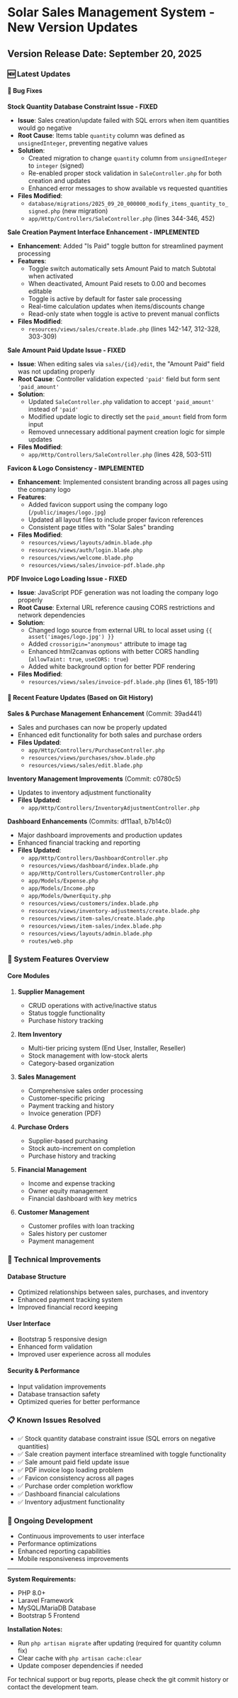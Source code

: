 # Solar Sales Management System - New Version Updates

## Version Release Date: September 20, 2025

### 🆕 Latest Updates

#### 🔧 Bug Fixes

**Stock Quantity Database Constraint Issue - FIXED**
- **Issue**: Sales creation/update failed with SQL errors when item quantities would go negative
- **Root Cause**: Items table `quantity` column was defined as `unsignedInteger`, preventing negative values
- **Solution**: 
  - Created migration to change `quantity` column from `unsignedInteger` to `integer` (signed)
  - Re-enabled proper stock validation in `SaleController.php` for both creation and updates
  - Enhanced error messages to show available vs requested quantities
- **Files Modified**: 
  - `database/migrations/2025_09_20_000000_modify_items_quantity_to_signed.php` (new migration)
  - `app/Http/Controllers/SaleController.php` (lines 344-346, 452)

**Sale Creation Payment Interface Enhancement - IMPLEMENTED**
- **Enhancement**: Added "Is Paid" toggle button for streamlined payment processing
- **Features**:
  - Toggle switch automatically sets Amount Paid to match Subtotal when activated
  - When deactivated, Amount Paid resets to 0.00 and becomes editable
  - Toggle is active by default for faster sale processing
  - Real-time calculation updates when items/discounts change
  - Read-only state when toggle is active to prevent manual conflicts
- **Files Modified**:
  - `resources/views/sales/create.blade.php` (lines 142-147, 312-328, 303-309)

**Sale Amount Paid Update Issue - FIXED**
- **Issue**: When editing sales via `sales/{id}/edit`, the "Amount Paid" field was not updating properly
- **Root Cause**: Controller validation expected `'paid'` field but form sent `'paid_amount'`
- **Solution**: 
  - Updated `SaleController.php` validation to accept `'paid_amount'` instead of `'paid'`
  - Modified update logic to directly set the `paid_amount` field from form input
  - Removed unnecessary additional payment creation logic for simple updates
- **Files Modified**: 
  - `app/Http/Controllers/SaleController.php` (lines 428, 503-511)

**Favicon & Logo Consistency - IMPLEMENTED**
- **Enhancement**: Implemented consistent branding across all pages using the company logo
- **Features**:
  - Added favicon support using the company logo (`/public/images/logo.jpg`)
  - Updated all layout files to include proper favicon references
  - Consistent page titles with "Solar Sales" branding
- **Files Modified**:
  - `resources/views/layouts/admin.blade.php`
  - `resources/views/auth/login.blade.php`
  - `resources/views/welcome.blade.php`
  - `resources/views/sales/invoice-pdf.blade.php`

**PDF Invoice Logo Loading Issue - FIXED**
- **Issue**: JavaScript PDF generation was not loading the company logo properly
- **Root Cause**: External URL reference causing CORS restrictions and network dependencies
- **Solution**:
  - Changed logo source from external URL to local asset using `{{ asset('images/logo.jpg') }}`
  - Added `crossorigin="anonymous"` attribute to image tag
  - Enhanced html2canvas options with better CORS handling (`allowTaint: true`, `useCORS: true`)
  - Added white background option for better PDF rendering
- **Files Modified**:
  - `resources/views/sales/invoice-pdf.blade.php` (lines 61, 185-191)

#### 📝 Recent Feature Updates (Based on Git History)

**Sales & Purchase Management Enhancement** (Commit: 39ad441)
- Sales and purchases can now be properly updated
- Enhanced edit functionality for both sales and purchase orders
- **Files Updated**:
  - `app/Http/Controllers/PurchaseController.php`
  - `resources/views/purchases/show.blade.php` 
  - `resources/views/sales/edit.blade.php`

**Inventory Management Improvements** (Commit: c0780c5)
- Updates to inventory adjustment functionality
- **Files Updated**:
  - `app/Http/Controllers/InventoryAdjustmentController.php`

**Dashboard Enhancements** (Commits: df11aa1, b7b14c0)
- Major dashboard improvements and production updates
- Enhanced financial tracking and reporting
- **Files Updated**:
  - `app/Http/Controllers/DashboardController.php`
  - `resources/views/dashboard/index.blade.php`
  - `app/Http/Controllers/CustomerController.php`
  - `app/Models/Expense.php`
  - `app/Models/Income.php`
  - `app/Models/OwnerEquity.php`
  - `resources/views/customers/index.blade.php`
  - `resources/views/inventory-adjustments/create.blade.php`
  - `resources/views/item-sales/create.blade.php`
  - `resources/views/item-sales/index.blade.php`
  - `resources/views/layouts/admin.blade.php`
  - `routes/web.php`

### 🚀 System Features Overview

#### Core Modules
1. **Supplier Management**
   - CRUD operations with active/inactive status
   - Status toggle functionality
   - Purchase history tracking

2. **Item Inventory**
   - Multi-tier pricing system (End User, Installer, Reseller)
   - Stock management with low-stock alerts
   - Category-based organization

3. **Sales Management**
   - Comprehensive sales order processing
   - Customer-specific pricing
   - Payment tracking and history
   - Invoice generation (PDF)

4. **Purchase Orders**
   - Supplier-based purchasing
   - Stock auto-increment on completion
   - Purchase history and tracking

5. **Financial Management**
   - Income and expense tracking
   - Owner equity management
   - Financial dashboard with key metrics

6. **Customer Management**
   - Customer profiles with loan tracking
   - Sales history per customer
   - Payment management

### 🔧 Technical Improvements

#### Database Structure
- Optimized relationships between sales, purchases, and inventory
- Enhanced payment tracking system
- Improved financial record keeping

#### User Interface
- Bootstrap 5 responsive design
- Enhanced form validation
- Improved user experience across all modules

#### Security & Performance
- Input validation improvements
- Database transaction safety
- Optimized queries for better performance

### 📋 Known Issues Resolved
- ✅ Stock quantity database constraint issue (SQL errors on negative quantities)
- ✅ Sale creation payment interface streamlined with toggle functionality
- ✅ Sale amount paid field update issue
- ✅ PDF invoice logo loading problem
- ✅ Favicon consistency across all pages
- ✅ Purchase order completion workflow
- ✅ Dashboard financial calculations
- ✅ Inventory adjustment functionality

### 🔄 Ongoing Development
- Continuous improvements to user interface
- Performance optimizations
- Enhanced reporting capabilities
- Mobile responsiveness improvements

---

**System Requirements:**
- PHP 8.0+
- Laravel Framework
- MySQL/MariaDB Database
- Bootstrap 5 Frontend

**Installation Notes:**
- Run `php artisan migrate` after updating (required for quantity column fix)
- Clear cache with `php artisan cache:clear`
- Update composer dependencies if needed

For technical support or bug reports, please check the git commit history or contact the development team.